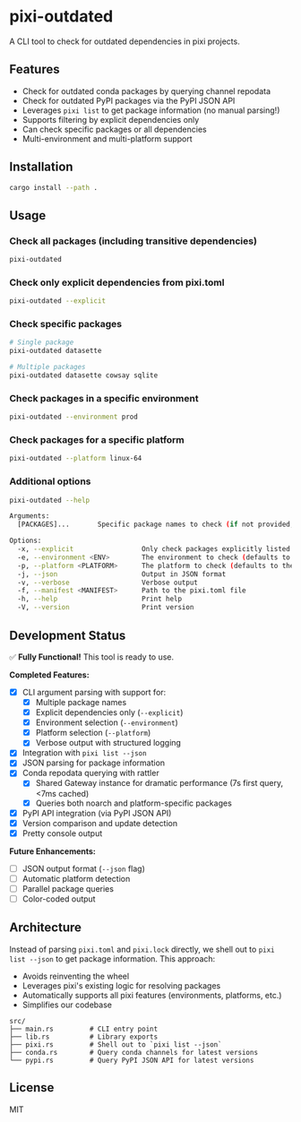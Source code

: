 # pixi-outdated

A CLI tool to check for outdated dependencies in pixi projects.

## Features

- Check for outdated conda packages by querying channel repodata
- Check for outdated PyPI packages via the PyPI JSON API
- Leverages `pixi list` to get package information (no manual parsing!)
- Supports filtering by explicit dependencies only
- Can check specific packages or all dependencies
- Multi-environment and multi-platform support

## Installation

```bash
cargo install --path .
```

## Usage

### Check all packages (including transitive dependencies)

```bash
pixi-outdated
```

### Check only explicit dependencies from pixi.toml

```bash
pixi-outdated --explicit
```

### Check specific packages

```bash
# Single package
pixi-outdated datasette

# Multiple packages
pixi-outdated datasette cowsay sqlite
```

### Check packages in a specific environment

```bash
pixi-outdated --environment prod
```

### Check packages for a specific platform

```bash
pixi-outdated --platform linux-64
```

### Additional options

```bash
pixi-outdated --help

Arguments:
  [PACKAGES]...       Specific package names to check (if not provided, checks all packages)

Options:
  -x, --explicit                 Only check packages explicitly listed in pixi.toml
  -e, --environment <ENV>        The environment to check (defaults to the default environment)
  -p, --platform <PLATFORM>      The platform to check (defaults to the current platform)
  -j, --json                     Output in JSON format
  -v, --verbose                  Verbose output
  -f, --manifest <MANIFEST>      Path to the pixi.toml file
  -h, --help                     Print help
  -V, --version                  Print version
```

## Development Status

✅ **Fully Functional!** This tool is ready to use.

**Completed Features:**
- [x] CLI argument parsing with support for:
  - [x] Multiple package names
  - [x] Explicit dependencies only (`--explicit`)
  - [x] Environment selection (`--environment`)
  - [x] Platform selection (`--platform`)
  - [x] Verbose output with structured logging
- [x] Integration with `pixi list --json`
- [x] JSON parsing for package information
- [x] Conda repodata querying with rattler
  - [x] Shared Gateway instance for dramatic performance (7s first query, <7ms cached)
  - [x] Queries both noarch and platform-specific packages
- [x] PyPI API integration (via PyPI JSON API)
- [x] Version comparison and update detection
- [x] Pretty console output

**Future Enhancements:**
- [ ] JSON output format (`--json` flag)
- [ ] Automatic platform detection
- [ ] Parallel package queries
- [ ] Color-coded output

## Architecture

Instead of parsing `pixi.toml` and `pixi.lock` directly, we shell out to `pixi list --json` to get package information. This approach:

- Avoids reinventing the wheel
- Leverages pixi's existing logic for resolving packages
- Automatically supports all pixi features (environments, platforms, etc.)
- Simplifies our codebase

```
src/
├── main.rs         # CLI entry point
├── lib.rs          # Library exports
├── pixi.rs         # Shell out to `pixi list --json`
├── conda.rs        # Query conda channels for latest versions
└── pypi.rs         # Query PyPI JSON API for latest versions
```

## License

MIT
